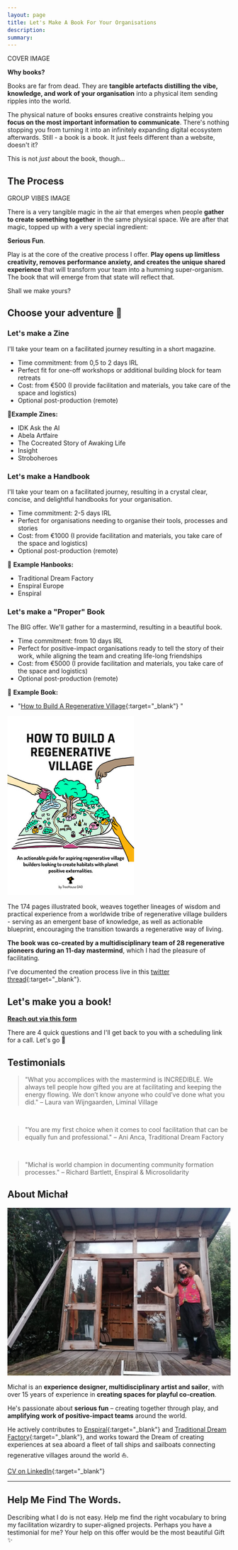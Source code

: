 ```yaml
---
layout: page
title: Let's Make A Book For Your Organisations
description: 
summary: 
---
```


COVER IMAGE

**Why books?**

Books are far from dead. They are **tangible artefacts distilling the vibe, knowledge, and work of your organisation** into a physical item sending ripples into the world.

The physical nature of books ensures creative constraints helping you **focus on the most important information to communicate**. There's nothing stopping you from turning it into an infinitely expanding digital ecosystem afterwards. Still - a book is a book. It just feels different than a website, doesn't it?

This is not *just* about the book, though...

## The Process

GROUP VIBES IMAGE

There is a very tangible magic in the air that emerges when people **gather to create something together** in the same physical space. We are after that magic, topped up with a very special ingredient:

**Serious Fun**.

Play is at the core of the creative process I offer. **Play opens up limitless creativity, removes performance anxiety, and creates the unique shared experience** that will transform your team into a humming super-organism. The book that will emerge from that state will reflect that.

Shall we make yours?

## Choose your adventure 🧭

### Let's make a Zine 
I'll take your team on a facilitated journey resulting in a short magazine.
<br>
- Time commitment: from 0,5 to 2 days IRL
- Perfect fit for one-off workshops or additional building block for team retreats
- Cost: from €500 (I provide facilitation and materials, you take care of the space and logistics)
- Optional post-production (remote)

📒**Example Zines:**
- IDK Ask the AI
- Abela Artfaire
- The Cocreated Story of Awaking Life
- Insight
- Stroboheroes

### Let's make a Handbook
I'll take your team on a facilitated journey, resulting in a crystal clear, concise, and delightful handbooks for your organisation. 
<br>
- Time commitment: 2-5 days IRL
- Perfect for organisations needing to organise their tools, processes and stories
- Cost: from €1000 (I provide facilitation and materials, you take care of the space and logistics)
- Optional post-production (remote)

📕 **Example Hanbooks:**
- Traditional Dream Factory
- Enspiral Europe
- Enspiral

### Let's make a "Proper" Book
The BIG offer. We'll gather for a mastermind, resulting in a beautiful book.
<br>
- Time commitment: from 10 days IRL
- Perfect for positive-impact organisations ready to tell the story of their work, while aligning the team and creating life-long friendships
- Cost: from €5000 (I provide facilitation and materials, you take care of the space and logistics)
- Optional post-production (remote)

📖 **Example Book:**
-  "[How to Build A Regenerative Village](https://treehousedao.earth){:target="_blank"} "

![Cover of the book](/assets/regen-village-cover.jpg)

The 174 pages illustrated book, weaves together lineages of wisdom and practical experience from a worldwide tribe of regenerative village builders - serving as an emergent base of knowledge, as well as actionable blueprint, encouraging the transition towards a regenerative way of living.
  
**The book was co-created by a multidisciplinary team of 28 regenerative pioneers during an 11-day mastermind**, which I had the pleasure of facilitating.

I've documented the creation process live in this [twitter thread](https://twitter.com/michalkorzonek/status/1565240255564980225){:target="_blank"}.

<p></p>

## Let's make you a book!

**[Reach out via this form](https://airtable.com/shrGEYDIRVw882ipn)** 

There are 4 quick questions and I'll get back to you with a scheduling link for a call. Let's go 🚀

<p></p>

## Testimonials

>"What you accomplices with the mastermind is INCREDIBLE. We always tell people how gifted you are at facilitating and keeping the energy flowing. We don’t know anyone who could’ve done what you did."
>– Laura van Wijngaarden, Liminal Village

<br>

> "You are my first choice when it comes to cool facilitation that can be equally fun and professional."
> – Ani Anca, Traditional Dream Factory

<br>

> "Michał is world champion in documenting community formation processes."
> – Richard Bartlett, Enspiral & Microsolidarity

## About Michał

![Funky profile pic](/assets/michal-cabin-vibes-profile.jpeg)

Michał is an **experience designer, multidisciplinary artist and sailor**, with over 15 years of experience in **creating spaces for playful co-creation**.

He's passionate about **serious fun** – creating together through play, and **amplifying work of positive-impact teams** around the world.

He actively contributes to [Enspiral](https://enspiral.com){:target="_blank"} and [Traditional Dream Factory](https://traditionaldreamfactory.com){:target="_blank"}, and works toward the Dream of creating experiences at sea aboard a fleet of tall ships and sailboats connecting regenerative villages around the world ⛵️.

[CV on LinkedIn](https://www.linkedin.com/in/michalkorzonek/){:target="_blank"}

<p></p>

---
## Help Me Find The Words.

Describing what I do is not easy. Help me find the right vocabulary to bring my facilitation wizardry to super-aligned projects. Perhaps you have a testimonial for me? Your help on this offer would be the most beautiful Gift ✨
